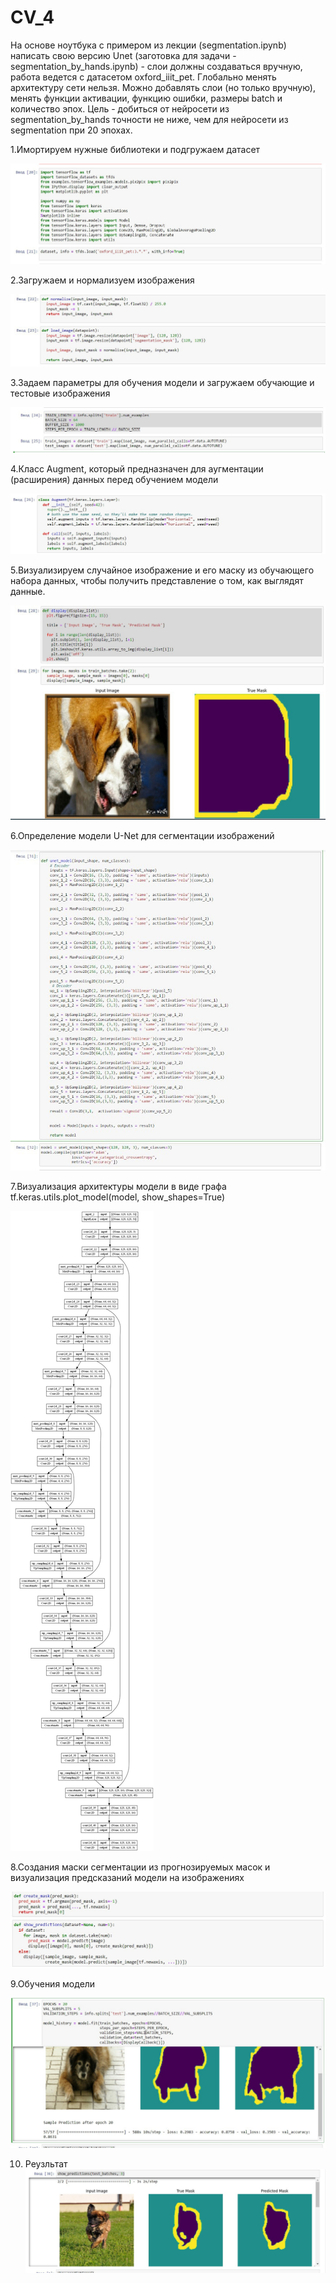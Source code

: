 # CV_4
На основе ноутбука с примером из лекции (segmentation.ipynb) написать свою версию Unet (заготовка для задачи - segmentation_by_hands.ipynb) - слои должны создаваться вручную, работа ведется с датасетом oxford_iiit_pet. Глобально менять архитектуру сети нельзя. Можно добавлять слои (но только вручную), менять функции активации, функцию ошибки, размеры batch и количество эпох. Цель - добиться от нейросети из segmentation_by_hands точности не ниже, чем для нейросети из segmentation при 20 эпохах.

1.Имортируем нужные библиотеки и подгружаем датасет

![Image alt](https://github.com/dnlqwer/CV_4/blob/main/pic/1.jpg)

2.Загружаем и нормализуем изображения

![Image alt](https://github.com/dnlqwer/CV_4/blob/main/pic/2.jpg)

3.Задаем параметры для обучения модели и загружаем обучающие и тестовые изображения

![Image alt](https://github.com/dnlqwer/CV_4/blob/main/pic/3.jpg)

4.Класс Augment, который предназначен для аугментации (расширения) данных перед обучением модели

![Image alt](https://github.com/dnlqwer/CV_4/blob/main/pic/4.jpg)

5.Визуализируем случайное изображение и его маску из обучающего набора данных, чтобы получить представление о том, как выглядят данные.

![Image alt](https://github.com/dnlqwer/CV_4/blob/main/pic/5.jpg)

6.Определение модели U-Net для сегментации изображений

![Image alt](https://github.com/dnlqwer/CV_4/blob/main/pic/6.jpg)

7.Визуализация архитектуры модели в виде графа
	tf.keras.utils.plot_model(model, show_shapes=True)

![Image alt](https://github.com/dnlqwer/CV_4/blob/main/pic/7.jpg)

8.Создания маски сегментации из прогнозируемых масок и визуализация предсказаний модели на изображениях

![Image alt](https://github.com/dnlqwer/CV_4/blob/main/pic/8.jpg)

9.Обучения модели


![Image alt](https://github.com/dnlqwer/CV_4/blob/main/pic/9.jpg)

10. Реузльтат
![Image alt](https://github.com/dnlqwer/CV_4/blob/main/pic/10.jpg)

